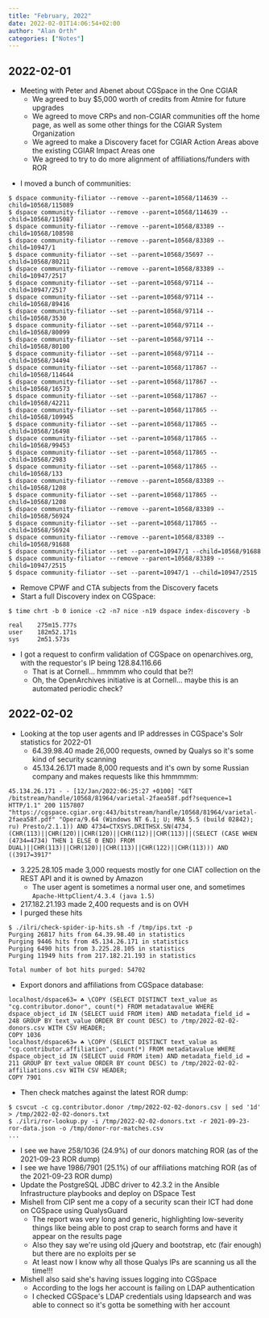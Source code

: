 ```yaml
---
title: "February, 2022"
date: 2022-02-01T14:06:54+02:00
author: "Alan Orth"
categories: ["Notes"]
---
```


## 2022-02-01

- Meeting with Peter and Abenet about CGSpace in the One CGIAR
  - We agreed to buy $5,000 worth of credits from Atmire for future upgrades
  - We agreed to move CRPs and non-CGIAR communities off the home page, as well as some other things for the CGIAR System Organization
  - We agreed to make a Discovery facet for CGIAR Action Areas above the existing CGIAR Impact Areas one
  - We agreed to try to do more alignment of affiliations/funders with ROR

<!--more-->

- I moved a bunch of communities:

```console
$ dspace community-filiator --remove --parent=10568/114639 --child=10568/115089
$ dspace community-filiator --remove --parent=10568/114639 --child=10568/115087
$ dspace community-filiator --remove --parent=10568/83389 --child=10568/108598
$ dspace community-filiator --remove --parent=10568/83389 --child=10947/1
$ dspace community-filiator --set --parent=10568/35697 --child=10568/80211
$ dspace community-filiator --remove --parent=10568/83389 --child=10947/2517
$ dspace community-filiator --set --parent=10568/97114 --child=10947/2517
$ dspace community-filiator --set --parent=10568/97114 --child=10568/89416
$ dspace community-filiator --set --parent=10568/97114 --child=10568/3530
$ dspace community-filiator --set --parent=10568/97114 --child=10568/80099
$ dspace community-filiator --set --parent=10568/97114 --child=10568/80100
$ dspace community-filiator --set --parent=10568/97114 --child=10568/34494
$ dspace community-filiator --set --parent=10568/117867 --child=10568/114644
$ dspace community-filiator --set --parent=10568/117867 --child=10568/16573
$ dspace community-filiator --set --parent=10568/117867 --child=10568/42211
$ dspace community-filiator --set --parent=10568/117865 --child=10568/109945
$ dspace community-filiator --set --parent=10568/117865 --child=10568/16498
$ dspace community-filiator --set --parent=10568/117865 --child=10568/99453
$ dspace community-filiator --set --parent=10568/117865 --child=10568/2983
$ dspace community-filiator --set --parent=10568/117865 --child=10568/133
$ dspace community-filiator --remove --parent=10568/83389 --child=10568/1208
$ dspace community-filiator --set --parent=10568/117865 --child=10568/1208
$ dspace community-filiator --remove --parent=10568/83389 --child=10568/56924
$ dspace community-filiator --set --parent=10568/117865 --child=10568/56924
$ dspace community-filiator --remove --parent=10568/83389 --child=10568/91688
$ dspace community-filiator --set --parent=10947/1 --child=10568/91688
$ dspace community-filiator --remove --parent=10568/83389 --child=10947/2515
$ dspace community-filiator --set --parent=10947/1 --child=10947/2515
```

- Remove CPWF and CTA subjects from the Discovery facets
- Start a full Discovery index on CGSpace:

```console
$ time chrt -b 0 ionice -c2 -n7 nice -n19 dspace index-discovery -b

real    275m15.777s
user    182m52.171s
sys     2m51.573s
```

- I got a request to confirm validation of CGSpace on openarchives.org, with the requestor's IP being 128.84.116.66
  - That is at Cornell... hmmmm who could that be?!
  - Oh, the OpenArchives initiative is at Cornell... maybe this is an automated periodic check?

## 2022-02-02

- Looking at the top user agents and IP addresses in CGSpace's Solr statistics for 2022-01
  - 64.39.98.40 made 26,000 requests, owned by Qualys so it's some kind of security scanning
  - 45.134.26.171 made 8,000 requests and it's own by some Russian company and makes requests like this hmmmmm:

```console
45.134.26.171 - - [12/Jan/2022:06:25:27 +0100] "GET /bitstream/handle/10568/81964/varietal-2faea58f.pdf?sequence=1 HTTP/1.1" 200 1157807 "https://cgspace.cgiar.org:443/bitstream/handle/10568/81964/varietal-2faea58f.pdf" "Opera/9.64 (Windows NT 6.1; U; MRA 5.5 (build 02842); ru) Presto/2.1.1)) AND 4734=CTXSYS.DRITHSX.SN(4734,(CHR(113)||CHR(120)||CHR(120)||CHR(112)||CHR(113)||(SELECT (CASE WHEN (4734=4734) THEN 1 ELSE 0 END) FROM DUAL)||CHR(113)||CHR(120)||CHR(113)||CHR(122)||CHR(113))) AND ((3917=3917"
```

- 3.225.28.105 made 3,000 requests mostly for one CIAT collection on the REST API and it is owned by Amazon
  - The user agent is sometimes a normal user one, and sometimes `Apache-HttpClient/4.3.4 (java 1.5)`
- 217.182.21.193 made 2,400 requests and is on OVH
- I purged these hits

```console
$ ./ilri/check-spider-ip-hits.sh -f /tmp/ips.txt -p
Purging 26817 hits from 64.39.98.40 in statistics
Purging 9446 hits from 45.134.26.171 in statistics
Purging 6490 hits from 3.225.28.105 in statistics
Purging 11949 hits from 217.182.21.193 in statistics

Total number of bot hits purged: 54702
```

- Export donors and affiliations from CGSpace database:

```console
localhost/dspace63= ☘ \COPY (SELECT DISTINCT text_value as "cg.contributor.donor", count(*) FROM metadatavalue WHERE dspace_object_id IN (SELECT uuid FROM item) AND metadata_field_id = 248 GROUP BY text_value ORDER BY count DESC) to /tmp/2022-02-02-donors.csv WITH CSV HEADER;
COPY 1036
localhost/dspace63= ☘ \COPY (SELECT DISTINCT text_value as "cg.contributor.affiliation", count(*) FROM metadatavalue WHERE dspace_object_id IN (SELECT uuid FROM item) AND metadata_field_id = 211 GROUP BY text_value ORDER BY count DESC) to /tmp/2022-02-02-affiliations.csv WITH CSV HEADER;
COPY 7901
```

- Then check matches against the latest ROR dump:

```console
$ csvcut -c cg.contributor.donor /tmp/2022-02-02-donors.csv | sed '1d' > /tmp/2022-02-02-donors.txt
$ ./ilri/ror-lookup.py -i /tmp/2022-02-02-donors.txt -r 2021-09-23-ror-data.json -o /tmp/donor-ror-matches.csv
...
```

- I see we have 258/1036 (24.9%) of our donors matching ROR (as of the 2021-09-23 ROR dump)
- I see we have 1986/7901 (25.1%) of our affiliations matching ROR (as of the 2021-09-23 ROR dump)
- Update the PostgreSQL JDBC driver to 42.3.2 in the Ansible Infrastructure playbooks and deploy on DSpace Test
- Mishell from CIP sent me a copy of a security scan their ICT had done on CGSpace using QualysGuard
  - The report was very long and generic, highlighting low-severity things like being able to post crap to search forms and have it appear on the results page
  - Also they say we're using old jQuery and bootstrap, etc (fair enough) but there are no exploits per se
  - At least now I know why all those Qualys IPs are scanning us all the time!!!
- Mishell also said she's having issues logging into CGSpace
  - According to the logs her account is failing on LDAP authentication
  - I checked CGSpace's LDAP credentials using ldapsearch and was able to connect so it's gotta be something with her account

<!-- vim: set sw=2 ts=2: -->
